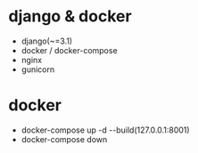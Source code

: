 # django & docker
- django(~=3.1)
- docker / docker-compose
- nginx
- gunicorn

# docker 
- docker-compose up -d --build(127.0.0.1:8001)
- docker-compose down
